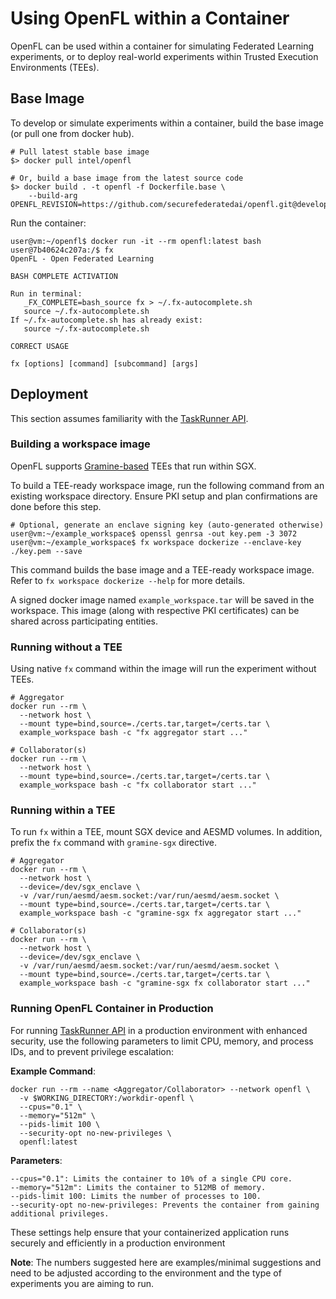 # Using OpenFL within a Container

OpenFL can be used within a container for simulating Federated Learning experiments, or to deploy real-world experiments within Trusted Execution Environments (TEEs).

## Base Image

To develop or simulate experiments within a container, build the base image (or pull one from docker hub).

```shell
# Pull latest stable base image
$> docker pull intel/openfl

# Or, build a base image from the latest source code
$> docker build . -t openfl -f Dockerfile.base \
    --build-arg OPENFL_REVISION=https://github.com/securefederatedai/openfl.git@develop
```

Run the container:
```shell
user@vm:~/openfl$ docker run -it --rm openfl:latest bash
user@7b40624c207a:/$ fx
OpenFL - Open Federated Learning                                                

BASH COMPLETE ACTIVATION

Run in terminal:
   _FX_COMPLETE=bash_source fx > ~/.fx-autocomplete.sh
   source ~/.fx-autocomplete.sh
If ~/.fx-autocomplete.sh has already exist:
   source ~/.fx-autocomplete.sh

CORRECT USAGE

fx [options] [command] [subcommand] [args]
```

## Deployment
This section assumes familiarity with the [TaskRunner API](https://openfl.readthedocs.io/en/latest/about/features_index/taskrunner.html#running-the-task-runner).

### Building a workspace image
OpenFL supports [Gramine-based](https://gramine.readthedocs.io/en/stable/) TEEs that run within SGX.

To build a TEE-ready workspace image, run the following command from an existing workspace directory. Ensure PKI setup and plan confirmations are done before this step.

```shell
# Optional, generate an enclave signing key (auto-generated otherwise)
user@vm:~/example_workspace$ openssl genrsa -out key.pem -3 3072
user@vm:~/example_workspace$ fx workspace dockerize --enclave-key ./key.pem --save
```
This command builds the base image and a TEE-ready workspace image. Refer to `fx workspace dockerize --help` for more details.

A signed docker image named `example_workspace.tar` will be saved in the workspace. This image (along with respective PKI certificates) can be shared across participating entities.

### Running without a TEE
Using native `fx` command within the image will run the experiment without TEEs.

```shell
# Aggregator
docker run --rm \
  --network host \
  --mount type=bind,source=./certs.tar,target=/certs.tar \
  example_workspace bash -c "fx aggregator start ..."

# Collaborator(s)
docker run --rm \
  --network host \
  --mount type=bind,source=./certs.tar,target=/certs.tar \
  example_workspace bash -c "fx collaborator start ..."
```

### Running within a TEE
To run `fx` within a TEE, mount SGX device and AESMD volumes. In addition, prefix the `fx` command with `gramine-sgx` directive.
```shell
# Aggregator
docker run --rm \
  --network host \
  --device=/dev/sgx_enclave \
  -v /var/run/aesmd/aesm.socket:/var/run/aesmd/aesm.socket \
  --mount type=bind,source=./certs.tar,target=/certs.tar \
  example_workspace bash -c "gramine-sgx fx aggregator start ..."

# Collaborator(s)
docker run --rm \
  --network host \
  --device=/dev/sgx_enclave \
  -v /var/run/aesmd/aesm.socket:/var/run/aesmd/aesm.socket \
  --mount type=bind,source=./certs.tar,target=/certs.tar \
  example_workspace bash -c "gramine-sgx fx collaborator start ..."
```
### Running OpenFL Container in Production
For running [TaskRunner API](https://openfl.readthedocs.io/en/latest/about/features_index/taskrunner.html#running-the-task-runner) in a production environment with enhanced security, use the following parameters to limit CPU, memory, and process IDs, and to prevent privilege escalation:

**Example Command**:
```shell
docker run --rm --name <Aggregator/Collaborator> --network openfl \
  -v $WORKING_DIRECTORY:/workdir-openfl \
  --cpus="0.1" \
  --memory="512m" \
  --pids-limit 100 \
  --security-opt no-new-privileges \
  openfl:latest
```
**Parameters**:
```shell
--cpus="0.1": Limits the container to 10% of a single CPU core.
--memory="512m": Limits the container to 512MB of memory.
--pids-limit 100: Limits the number of processes to 100.
--security-opt no-new-privileges: Prevents the container from gaining additional privileges.
```
These settings help ensure that your containerized application runs securely and efficiently in a production environment

**Note**: The numbers suggested here are examples/minimal suggestions and need to be adjusted according to the environment and the type of experiments you are aiming to run.
